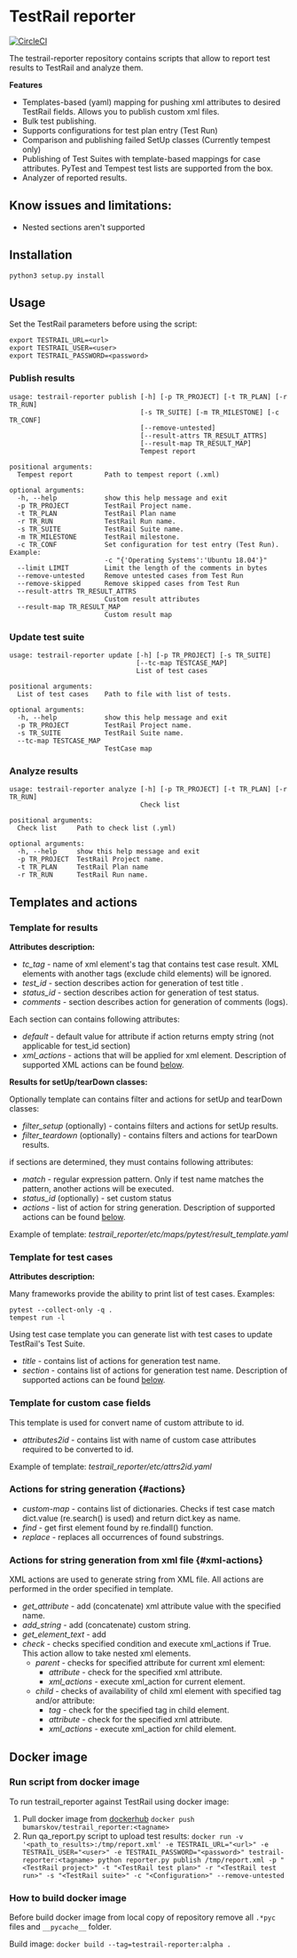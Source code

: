 # TestRail reporter
[![CircleCI](https://circleci.com/gh/ibumarskov/testrail-reporter/tree/master.svg?style=svg)](https://circleci.com/gh/ibumarskov/testrail-reporter/?branch=master)

The testrail-reporter repository contains scripts that allow to report test results to TestRail and analyze them.

**Features**
- Templates-based (yaml) mapping for pushing xml attributes to desired TestRail fields. Allows you to publish custom xml files.
- Bulk test publishing.
- Supports configurations for test plan entry (Test Run)
- Comparison and publishing failed SetUp classes (Currently tempest only)
- Publishing of Test Suites with template-based mappings for case attributes. PyTest and Tempest test lists are supported from the box.
- Analyzer of reported results.

## Know issues and limitations:
- Nested sections aren't supported

## Installation

    python3 setup.py install

## Usage
Set the TestRail parameters before using the script:

    export TESTRAIL_URL=<url>
    export TESTRAIL_USER=<user>
    export TESTRAIL_PASSWORD=<password>

### Publish results

    usage: testrail-reporter publish [-h] [-p TR_PROJECT] [-t TR_PLAN] [-r TR_RUN]
                                     [-s TR_SUITE] [-m TR_MILESTONE] [-c TR_CONF]
                                     [--remove-untested]
                                     [--result-attrs TR_RESULT_ATTRS]
                                     [--result-map TR_RESULT_MAP]
                                     Tempest report
    
    positional arguments:
      Tempest report        Path to tempest report (.xml)
    
    optional arguments:
      -h, --help            show this help message and exit
      -p TR_PROJECT         TestRail Project name.
      -t TR_PLAN            TestRail Plan name
      -r TR_RUN             TestRail Run name.
      -s TR_SUITE           TestRail Suite name.
      -m TR_MILESTONE       TestRail milestone.
      -c TR_CONF            Set configuration for test entry (Test Run). Example:
                            -c "{'Operating Systems':'Ubuntu 18.04'}"
      --limit LIMIT         Limit the length of the comments in bytes
      --remove-untested     Remove untested cases from Test Run
      --remove-skipped      Remove skipped cases from Test Run
      --result-attrs TR_RESULT_ATTRS
                            Custom result attributes
      --result-map TR_RESULT_MAP
                            Custom result map

### Update test suite

    usage: testrail-reporter update [-h] [-p TR_PROJECT] [-s TR_SUITE]
                                    [--tc-map TESTCASE_MAP]
                                    List of test cases
    
    positional arguments:
      List of test cases    Path to file with list of tests.
    
    optional arguments:
      -h, --help            show this help message and exit
      -p TR_PROJECT         TestRail Project name.
      -s TR_SUITE           TestRail Suite name.
      --tc-map TESTCASE_MAP
                            TestCase map

### Analyze results

    usage: testrail-reporter analyze [-h] [-p TR_PROJECT] [-t TR_PLAN] [-r TR_RUN]
                                     Check list
    
    positional arguments:
      Check list     Path to check list (.yml)
    
    optional arguments:
      -h, --help     show this help message and exit
      -p TR_PROJECT  TestRail Project name.
      -t TR_PLAN     TestRail Plan name
      -r TR_RUN      TestRail Run name.

## Templates and actions

### Template for results

**Attributes description:**

- *tc_tag* - name of xml element's tag that contains test case result. XML elements with another tags (exclude child elements) will be ignored.
- *test_id* - section describes action for generation of test title .
- *status_id* - section describes action for generation of test status.
- *comments* - section describes action for generation of comments (logs).

Each section can contains following attributes:
- *default* - default value for attribute if action returns empty string (not applicable for test_id section)
- *xml_actions* - actions that will be applied for xml element. Description of supported XML actions can be found [below](#xml-actions). 

**Results for setUp/tearDown classes:**

Optionally template can contains filter and actions for setUp and tearDown classes:
- *filter_setup* (optionally) - contains filters and actions for setUp results.
- *filter_teardown* (optionally) - contains filters and actions for tearDown results.

if sections are determined, they must contains following attributes:
- *match* - regular expression pattern. Only if test name matches the pattern, another actions will be executed.
- *status_id* (optionally) - set custom status
- *actions* - list of action for string generation. Description of supported actions can be found [below](#actions).

Example of template: *testrail_reporter/etc/maps/pytest/result_template.yaml*

### Template for test cases 

**Attributes description:**

Many frameworks provide the ability to print list of test cases. Examples:
 
    pytest --collect-only -q .
    tempest run -l
 
 Using test case template you can generate list with test cases to update TestRail's Test Suite.
 - *title* - contains list of actions for generation test name. 
 - *section* - contains list of actions for generation test name. Description of supported actions can be found [below](#actions).

### Template for custom case fields

This template is used for convert name of custom attribute to id.

- *attributes2id* - contains list with name of custom case attributes required to be converted to id.

Example of template: *testrail_reporter/etc/attrs2id.yaml*

### Actions for string generation {#actions}

- *custom-map* - contains list of dictionaries. Checks if test case match dict.value (re.search() is used) and return dict.key as name.
- *find* - get first element found by re.findall() function.
- *replace* - replaces all occurrences of found substrings.

### Actions for string generation from xml file {#xml-actions}

XML actions are used to generate string from XML file. All actions are performed in the order specified in template.

- *get_attribute* - add (concatenate) xml attribute value with the specified name.
- *add_string* - add (concatenate) custom string.
- *get_element_text* - add
- *check* - checks specified condition and execute xml_actions if True. This action allow to take nested xml elements.
    - *parent* - checks for specified attribute for current xml element:
        - *attribute* - сheck for the specified xml attribute.
        - *xml_actions* - execute xml_action for current element.
    - *child* - checks of availability of child xml element with specified tag and/or attribute:
        - *tag* - сheck for the specified tag in child element.
        - *attribute* - сheck for the specified xml attribute.
        - *xml_actions* - execute xml_action for child element.

## Docker image

### Run script from docker image
To run testrail_reporter against TestRail using docker image:
1. Pull docker image from [dockerhub](https://hub.docker.com/r/bumarskov/testrail_reporter)
`docker push bumarskov/testrail_reporter:<tagname>`
2. Run qa_report.py script to upload test results:
`docker run -v '<path_to_results>:/tmp/report.xml' -e TESTRAIL_URL="<url>" -e TESTRAIL_USER="<user>" -e TESTRAIL_PASSWORD="<password>" testrail-reporter:<tagname> python reporter.py publish /tmp/report.xml -p "<TestRail project>" -t "<TestRail test plan>" -r "<TestRail test run>" -s "<TestRail suite>" -c "<Configuration>" --remove-untested`

### How to build docker image
Before build docker image from local copy of repository remove all `.*pyc` files and `__pycache__` folder.

Build image:
`docker build --tag=testrail-reporter:alpha .`
